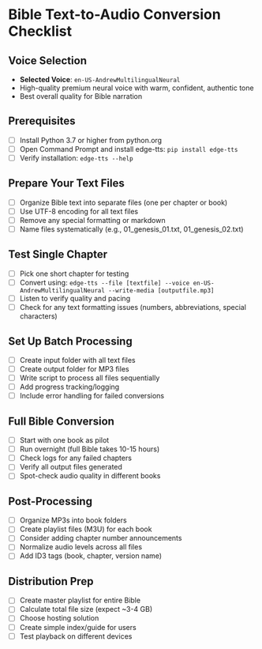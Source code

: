 # Bible Text-to-Audio Conversion Checklist

## Voice Selection
- **Selected Voice**: `en-US-AndrewMultilingualNeural`
- High-quality premium neural voice with warm, confident, authentic tone
- Best overall quality for Bible narration

## Prerequisites
- [ ] Install Python 3.7 or higher from python.org
- [ ] Open Command Prompt and install edge-tts: `pip install edge-tts`
- [ ] Verify installation: `edge-tts --help`

## Prepare Your Text Files
- [ ] Organize Bible text into separate files (one per chapter or book)
- [ ] Use UTF-8 encoding for all text files
- [ ] Remove any special formatting or markdown
- [ ] Name files systematically (e.g., 01_genesis_01.txt, 01_genesis_02.txt)

## Test Single Chapter
- [ ] Pick one short chapter for testing
- [ ] Convert using: `edge-tts --file [textfile] --voice en-US-AndrewMultilingualNeural --write-media [outputfile.mp3]`
- [ ] Listen to verify quality and pacing
- [ ] Check for any text formatting issues (numbers, abbreviations, special characters)

## Set Up Batch Processing
- [ ] Create input folder with all text files
- [ ] Create output folder for MP3 files
- [ ] Write script to process all files sequentially
- [ ] Add progress tracking/logging
- [ ] Include error handling for failed conversions

## Full Bible Conversion
- [ ] Start with one book as pilot
- [ ] Run overnight (full Bible takes 10-15 hours)
- [ ] Check logs for any failed chapters
- [ ] Verify all output files generated
- [ ] Spot-check audio quality in different books

## Post-Processing
- [ ] Organize MP3s into book folders
- [ ] Create playlist files (M3U) for each book
- [ ] Consider adding chapter number announcements
- [ ] Normalize audio levels across all files
- [ ] Add ID3 tags (book, chapter, version name)

## Distribution Prep
- [ ] Create master playlist for entire Bible
- [ ] Calculate total file size (expect ~3-4 GB)
- [ ] Choose hosting solution
- [ ] Create simple index/guide for users
- [ ] Test playback on different devices